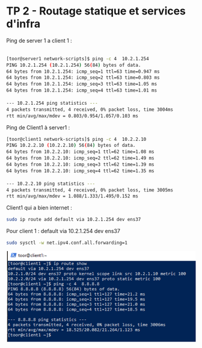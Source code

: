 # TP 2 - Routage statique et services d'infra

Ping de server 1 a client 1 :

```bash

[toor@server1 network-scripts]$ ping -c 4  10.2.1.254
PING 10.2.1.254 (10.2.1.254) 56(84) bytes of data.
64 bytes from 10.2.1.254: icmp_seq=1 ttl=63 time=0.947 ms
64 bytes from 10.2.1.254: icmp_seq=2 ttl=63 time=0.803 ms
64 bytes from 10.2.1.254: icmp_seq=3 ttl=63 time=1.05 ms
64 bytes from 10.2.1.254: icmp_seq=4 ttl=63 time=1.01 ms

--- 10.2.1.254 ping statistics ---
4 packets transmitted, 4 received, 0% packet loss, time 3004ms
rtt min/avg/max/mdev = 0.803/0.954/1.057/0.103 ms

```



Ping de Client1 à server1 :

```bash
[toor@client1 network-scripts]$ ping -c 4  10.2.2.10
PING 10.2.2.10 (10.2.2.10) 56(84) bytes of data.
64 bytes from 10.2.2.10: icmp_seq=1 ttl=62 time=1.08 ms
64 bytes from 10.2.2.10: icmp_seq=2 ttl=62 time=1.49 ms
64 bytes from 10.2.2.10: icmp_seq=3 ttl=62 time=1.39 ms
64 bytes from 10.2.2.10: icmp_seq=4 ttl=62 time=1.35 ms

--- 10.2.2.10 ping statistics ---
4 packets transmitted, 4 received, 0% packet loss, time 3005ms
rtt min/avg/max/mdev = 1.088/1.333/1.495/0.152 ms
```

Client1 qui a bien internet :
```bash
sudo ip route add default via 10.2.1.254 dev ens37
```

Pour client 1 : default via 10.2.1.254 dev ens37
```bash
sudo sysctl -w net.ipv4.conf.all.forwarding=1
```


![Alt text](https://github.com/BouBooo/CCNA1/blob/master/tp_2/img/ccna2_1.PNG?raw=true "")
